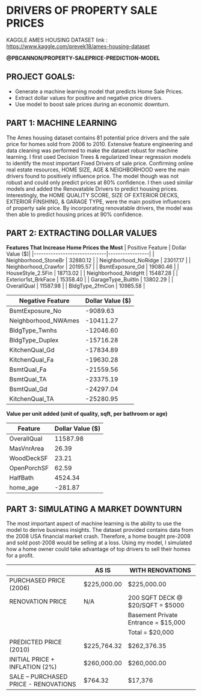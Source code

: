 # DRIVERS OF PROPERTY SALE PRICES 
KAGGLE AMES HOUSING DATASET link : https://www.kaggle.com/prevek18/ames-housing-dataset

**@PBCANNON/PROPERTY-SALEPRICE-PREDICTION-MODEL**

## PROJECT GOALS: 
- Generate a machine learning model that predicts Home Sale Prices. 
- Extract dollar values for positive and negative price drivers.
- Use model to boost sale prices during an economic downturn.


## PART 1: MACHINE LEARNING
The Ames housing dataset contains 81 potential price drivers and the sale price for homes sold from 2006 to 2010. Extensive feature engineering and data cleaning was performed to make the dataset robust for machine learning. I first used Decision Trees & regularized linear regression models to identify the most important Fixed Drivers of sale price. Confirming online real estate resources, HOME SIZE, AGE & NEIGHBORHOOD were the main drivers found to positively influence price. The model though was not robust and could only predict prices at 80% confidence. I then used similar models and added the Renovatable Drivers to predict housing prices. Interestingly, the HOME QUALITY SCORE, SIZE OF EXTERIOR DECKS, EXTERIOR FINSHING, & GARAGE TYPE, were the main positive influencers of property sale price. By incorporating renovatable drivers, the model was then able to predict housing prices at 90% confidence.


## PART 2: EXTRACTING DOLLAR VALUES 

**Features That Increase Home Prices the Most**
| Positive Feature             | Dollar Value ($)|
|------------------------------|-----------------|
| Neighborhood_StoneBr         | 32880.12        |
| Neighborhood_NoRidge         | 23017.17        |
| Neighborhood_Crawfor         | 20195.57        |
| BsmtExposure_Gd              | 19080.46        |
| HouseStyle_2.5Fin            | 18713.02        |
| Neighborhood_NridgHt         | 15487.28        |
| Exterior1st_BrkFace          | 15358.40        |
| GarageType_BuiltIn           | 13802.29        |
| OverallQual                  | 11587.98        |
| BldgType_2fmCon              | 10985.58        |

| Negative Feature             | Dollar Value ($)|
|------------------------------|-----------------|
| BsmtExposure_No              | -9089.63        |
| Neighborhood_NWAmes          | -10411.27       |
| BldgType_Twnhs               | -12046.60       |
| BldgType_Duplex              | -15716.28       |
| KitchenQual_Gd               | -17834.89       |
| KitchenQual_Fa               | -19630.28       |
| BsmtQual_Fa                  | -21559.56       |
| BsmtQual_TA                  | -23375.19       |
| BsmtQual_Gd                  | -24297.04       |
| KitchenQual_TA               | -25280.95       |


**Value per unit added (unit of quality, sqft, per bathroom or age)**

|          Feature             | Dollar Value ($)|
|------------------------------|-----------------|
| OverallQual                  | 11587.98        |
| MasVnrArea                   | 26.39           |
| WoodDeckSF                   | 23.21           |
| OpenPorchSF                  | 62.59           |
| HalfBath                     | 4524.34         |
| home_age                     | -281.87         |




## PART 3: SIMULATING A MARKET DOWNTURN

The most important aspect of machine learning is the ability to use the model to derive business insights. The dataset provided contains data from the 2008 USA financial market crash. Therefore, a home bought pre-2008 and sold post-2008 would be selling at a loss. Using my model, I simulated how a home owner could take advantage of top drivers to sell their homes for a profit. 

|                                      | AS IS	                | WITH RENOVATIONS                               |
|--------------------------------------|------------------------|------------------------------------------------|
| PURCHASED PRICE (2006)               | $225,000.00	          | $225,000.00                                    |
| RENOVATION PRICE                     | N/A        	          | 200 SQFT DECK @ $20/SQFT = $5000               |
|                                      |                        |Basement Private Entrance = $15,000             |
|                                      |                        |Total  = $20,000                                |
| PREDICTED PRICE (2010)               | $225,764.32		        | $262,376.35                                    |
| INITIAL PRICE + INFLATION (2%)       | $260,000.00		        | $260,000.00                                    |             
| SALE – PURCHASED PRICE - RENOVATIONS | $764.32		            | $17,376                                        |

